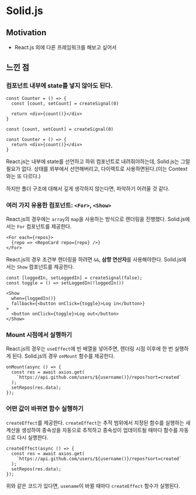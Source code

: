 # Solid.js

## Motivation
- React.js 외에 다른 프레임워크를 해보고 싶어서

## 느낀 점
### 컴포넌트 내부에 state를 넣지 않아도 된다.

```tsx
const Counter = () => {
  const [count, setCount] = createSignal(0)

  return <div>{count()}</div>
}
```

```tsx
const [count, setCount] = createSignal(0)

const Counter = () => {
  return <div>{count()}</div>
}
```

React.js는 내부에 state를 선언하고 하위 컴포넌트로 내려줘야하는데, Solid.js는 그럴 필요가 없다. 상태를 외부에서 선언해버리고, 다이렉트로 사용하면된다.(이는 Context와는 또 다르다.)

하지만 폴더 구조에 대해서 깊게 생각하지 않는다면, 파악하기 어려울 것 같다.

### 여러 가지 유용한 컴포넌트: `<For>`, `<Show>`

React.js의 경우에는 `array`의 `map`을 사용하는 방식으로 렌더링을 진행했다. Solid.js에서는 `For` 컴포넌트를 제공한다.

```tsx
<For each={repos}>
  {repo => <RepoCard repo={repo} />}
</For>
```

React.js의 경우 조건부 렌더링을 하려면 `&&`, **삼항 연산자**를 사용해야한다. Solid.js에서는 `Show` 컴포넌트를 제공한다. 

```tsx
const [loggedIn, setLoggedIn] = createSignal(false);
const toggle = () => setLoggedIn(!loggedIn())

<Show
  when={loggedIn()}
  fallback={<button onClick={toggle}>Log in</button>}
>
  <button onClick={toggle}>Log out</button>
</Show>
```

### Mount 시점에서 실행하기

React.js의 경우는 `useEffect`에 빈 배열을 넣어주면, 렌더링 시점 이후에 한 번 실행하게 된다. Solid.js의 경우 `onMount` 함수를 제공한다.

```tsx
onMount(async () => {
  const res = await axios.get(
    `https://api.github.com/users/${username()}/repos?sort=created`
  );
  setRepos(res.data);
});
```

### 어떤 값이 바뀌면 함수 실행하기

`createEffect`를 제공한다. `createEffect`는 추적 범위에서 지정된 함수를 실행하는 새 계산을 생성하여 종속성을 자동으로 추적하고 종속성이 업데이트될 때마다 함수를 자동으로 다시 실행한다. 

```tsx
createEffect(async () => {
  const res = await axios.get(
    `https://api.github.com/users/${username()}/repos?sort=created`
  );
  setRepos(res.data);
});
```

위와 같은 코드가 있다면, `usename`이 바뀔 때마다 `createEffect` 함수가 실행된다.